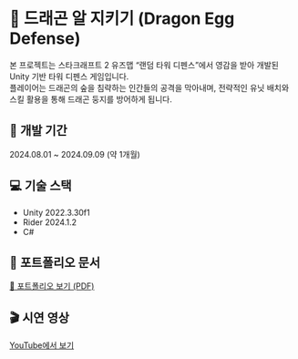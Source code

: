 # 🐉 드래곤 알 지키기 (Dragon Egg Defense)

본 프로젝트는 스타크래프트 2 유즈맵 “랜덤 타워 디펜스”에서 영감을 받아 개발된 Unity 기반 타워 디펜스 게임입니다.  
플레이어는 드래곤의 숲을 침략하는 인간들의 공격을 막아내며, 전략적인 유닛 배치와 스킬 활용을 통해 드래곤 둥지를 방어하게 됩니다.

## 📅 개발 기간
2024.08.01 ~ 2024.09.09 (약 1개월)

## 💻 기술 스택
- Unity 2022.3.30f1
- Rider 2024.1.2
- C#

## 📁 포트폴리오 문서
[📄 포트폴리오 보기 (PDF)](./Portfolio%20-%20%EB%93%9C%EB%9E%98%EA%B3%A4%20%EC%95%8C%20%EC%A7%80%ED%82%A4%EA%B8%B0.pdf)

## 🎬 시연 영상
[YouTube에서 보기](https://www.youtube.com/watch?v=ovLMa_hdL_Y)

